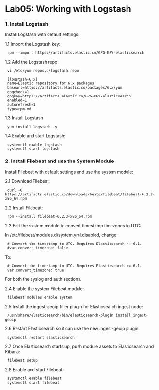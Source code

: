 # Lab05: Working with Logstash

### 1. Install Logstash

Install Logstash with default settings:

1.1 Import the Logstash key:
```
 rpm --import https://artifacts.elastic.co/GPG-KEY-elasticsearch
```
1.2 Add the Logstash repo:
```
 vi /etc/yum.repos.d/logstash.repo
```

```
 [logstash-6.x]
 name=Elastic repository for 6.x packages
 baseurl=https://artifacts.elastic.co/packages/6.x/yum
 gpgcheck=1
 gpgkey=https://artifacts.elastic.co/GPG-KEY-elasticsearch
 enabled=1
 autorefresh=1
 type=rpm-md
```
1.3 Install Logstash
```
 yum install logstash -y
```
1.4 Enable and start Logstash:
```
 systemctl enable logstash
 systemctl start logstash
 ```
 ### 2. Install Filebeat and use the System Module

Install Filebeat with default settings and use the system module:

2.1 Download Filebeat:
```
 curl -O https://artifacts.elastic.co/downloads/beats/filebeat/filebeat-6.2.3-x86_64.rpm
```
2.2 Install Filebeat:
```
 rpm --install filebeat-6.2.3-x86_64.rpm
```
2.3 Edit the system module to convert timestamp timezones to UTC:

In /etc/filebeat/modules.d/system.yml.disabled, change:
```
 # Convert the timestamp to UTC. Requires Elasticsearch >= 6.1.
 #var.convert_timezone: false
```
To:
```
 # Convert the timestamp to UTC. Requires Elasticsearch >= 6.1.
 var.convert_timezone: true
```
For both the syslog and auth sections.

2.4 Enable the system Filebeat module:
```
 filebeat modules enable system
```
2.5 Install the ingest-geoip filter plugin for Elasticsearch ingest node:
```
 /usr/share/elasticsearch/bin/elasticsearch-plugin install ingest-geoip
```
2.6 Restart Elasticsearch so it can use the new ingest-geoip plugin:
```
 systemctl restart elasticsearch
```
2.7 Once Elasticsearch starts up, push module assets to Elasticsearch and Kibana:
```
 filebeat setup
```
2.8 Enable and start Filebeat:
```
 systemctl enable filebeat
 systemctl start filebeat
 ```